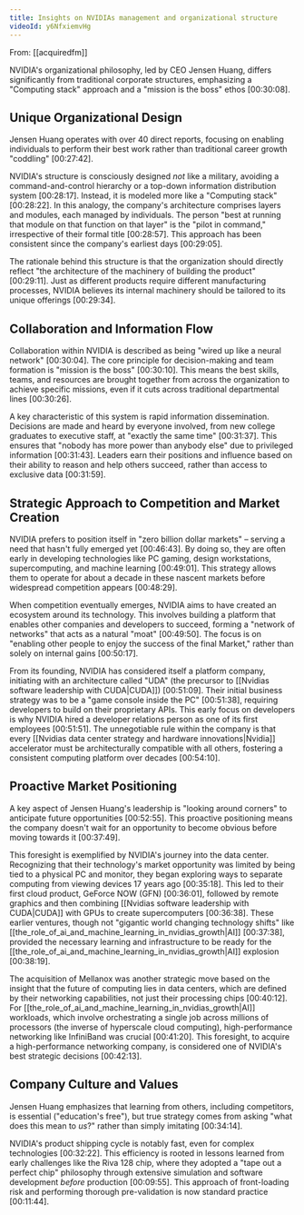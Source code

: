 ```yaml
---
title: Insights on NVIDIAs management and organizational structure
videoId: y6NfxiemvHg
---
```


From: [[acquiredfm]] <br/> 

NVIDIA's organizational philosophy, led by CEO Jensen Huang, differs significantly from traditional corporate structures, emphasizing a "Computing stack" approach and a "mission is the boss" ethos <a class="yt-timestamp" data-t="00:30:08">[00:30:08]</a>.

## Unique Organizational Design

Jensen Huang operates with over 40 direct reports, focusing on enabling individuals to perform their best work rather than traditional career growth "coddling" <a class="yt-timestamp" data-t="00:27:42">[00:27:42]</a>.

NVIDIA's structure is consciously designed *not* like a military, avoiding a command-and-control hierarchy or a top-down information distribution system <a class="yt-timestamp" data-t="00:28:17">[00:28:17]</a>. Instead, it is modeled more like a "Computing stack" <a class="yt-timestamp" data-t="00:28:22">[00:28:22]</a>. In this analogy, the company's architecture comprises layers and modules, each managed by individuals. The person "best at running that module on that function on that layer" is the "pilot in command," irrespective of their formal title <a class="yt-timestamp" data-t="00:28:57">[00:28:57]</a>. This approach has been consistent since the company's earliest days <a class="yt-timestamp" data-t="00:29:05">[00:29:05]</a>.

The rationale behind this structure is that the organization should directly reflect "the architecture of the machinery of building the product" <a class="yt-timestamp" data-t="00:29:11">[00:29:11]</a>. Just as different products require different manufacturing processes, NVIDIA believes its internal machinery should be tailored to its unique offerings <a class="yt-timestamp" data-t="00:29:34">[00:29:34]</a>.

## Collaboration and Information Flow

Collaboration within NVIDIA is described as being "wired up like a neural network" <a class="yt-timestamp" data-t="00:30:04">[00:30:04]</a>. The core principle for decision-making and team formation is "mission is the boss" <a class="yt-timestamp" data-t="00:30:10">[00:30:10]</a>. This means the best skills, teams, and resources are brought together from across the organization to achieve specific missions, even if it cuts across traditional departmental lines <a class="yt-timestamp" data-t="00:30:26">[00:30:26]</a>.

A key characteristic of this system is rapid information dissemination. Decisions are made and heard by everyone involved, from new college graduates to executive staff, at "exactly the same time" <a class="yt-timestamp" data-t="00:31:37">[00:31:37]</a>. This ensures that "nobody has more power than anybody else" due to privileged information <a class="yt-timestamp" data-t="00:31:43">[00:31:43]</a>. Leaders earn their positions and influence based on their ability to reason and help others succeed, rather than access to exclusive data <a class="yt-timestamp" data-t="00:31:59">[00:31:59]</a>.

## Strategic Approach to Competition and Market Creation

NVIDIA prefers to position itself in "zero billion dollar markets" – serving a need that hasn't fully emerged yet <a class="yt-timestamp" data-t="00:46:43">[00:46:43]</a>. By doing so, they are often early in developing technologies like PC gaming, design workstations, supercomputing, and machine learning <a class="yt-timestamp" data-t="00:49:01">[00:49:01]</a>. This strategy allows them to operate for about a decade in these nascent markets before widespread competition appears <a class="yt-timestamp" data-t="00:48:29">[00:48:29]</a>.

When competition eventually emerges, NVIDIA aims to have created an ecosystem around its technology. This involves building a platform that enables other companies and developers to succeed, forming a "network of networks" that acts as a natural "moat" <a class="yt-timestamp" data-t="00:49:50">[00:49:50]</a>. The focus is on "enabling other people to enjoy the success of the final Market," rather than solely on internal gains <a class="yt-timestamp" data-t="00:50:17">[00:50:17]</a>.

From its founding, NVIDIA has considered itself a platform company, initiating with an architecture called "UDA" (the precursor to [[Nvidias software leadership with CUDA|CUDA]]) <a class="yt-timestamp" data-t="00:51:09">[00:51:09]</a>. Their initial business strategy was to be a "game console inside the PC" <a class="yt-timestamp" data-t="00:51:38">[00:51:38]</a>, requiring developers to build on their proprietary APIs. This early focus on developers is why NVIDIA hired a developer relations person as one of its first employees <a class="yt-timestamp" data-t="00:51:51">[00:51:51]</a>. The unnegotiable rule within the company is that every [[Nvidias data center strategy and hardware innovations|Nvidia]] accelerator must be architecturally compatible with all others, fostering a consistent computing platform over decades <a class="yt-timestamp" data-t="00:54:10">[00:54:10]</a>.

## Proactive Market Positioning

A key aspect of Jensen Huang's leadership is "looking around corners" to anticipate future opportunities <a class="yt-timestamp" data-t="00:52:55">[00:52:55]</a>. This proactive positioning means the company doesn't wait for an opportunity to become obvious before moving towards it <a class="yt-timestamp" data-t="00:37:49">[00:37:49]</a>.

This foresight is exemplified by NVIDIA's journey into the data center. Recognizing that their technology's market opportunity was limited by being tied to a physical PC and monitor, they began exploring ways to separate computing from viewing devices 17 years ago <a class="yt-timestamp" data-t="00:35:18">[00:35:18]</a>. This led to their first cloud product, GeForce NOW (GFN) <a class="yt-timestamp" data-t="00:36:01">[00:36:01]</a>, followed by remote graphics and then combining [[Nvidias software leadership with CUDA|CUDA]] with GPUs to create supercomputers <a class="yt-timestamp" data-t="00:36:38">[00:36:38]</a>. These earlier ventures, though not "gigantic world changing technology shifts" like [[the_role_of_ai_and_machine_learning_in_nvidias_growth|AI]] <a class="yt-timestamp" data-t="00:37:38">[00:37:38]</a>, provided the necessary learning and infrastructure to be ready for the [[the_role_of_ai_and_machine_learning_in_nvidias_growth|AI]] explosion <a class="yt-timestamp" data-t="00:38:19">[00:38:19]</a>.

The acquisition of Mellanox was another strategic move based on the insight that the future of computing lies in data centers, which are defined by their networking capabilities, not just their processing chips <a class="yt-timestamp" data-t="00:40:12">[00:40:12]</a>. For [[the_role_of_ai_and_machine_learning_in_nvidias_growth|AI]] workloads, which involve orchestrating a single job across millions of processors (the inverse of hyperscale cloud computing), high-performance networking like InfiniBand was crucial <a class="yt-timestamp" data-t="00:41:20">[00:41:20]</a>. This foresight, to acquire a high-performance networking company, is considered one of NVIDIA's best strategic decisions <a class="yt-timestamp" data-t="00:42:13">[00:42:13]</a>.

## Company Culture and Values

Jensen Huang emphasizes that learning from others, including competitors, is essential ("education's free"), but true strategy comes from asking "what does this mean to *us*?" rather than simply imitating <a class="yt-timestamp" data-t="00:34:14">[00:34:14]</a>.

NVIDIA's product shipping cycle is notably fast, even for complex technologies <a class="yt-timestamp" data-t="00:32:22">[00:32:22]</a>. This efficiency is rooted in lessons learned from early challenges like the Riva 128 chip, where they adopted a "tape out a perfect chip" philosophy through extensive simulation and software development *before* production <a class="yt-timestamp" data-t="00:09:55">[00:09:55]</a>. This approach of front-loading risk and performing thorough pre-validation is now standard practice <a class="yt-timestamp" data-t="00:11:44">[00:11:44]</a>.